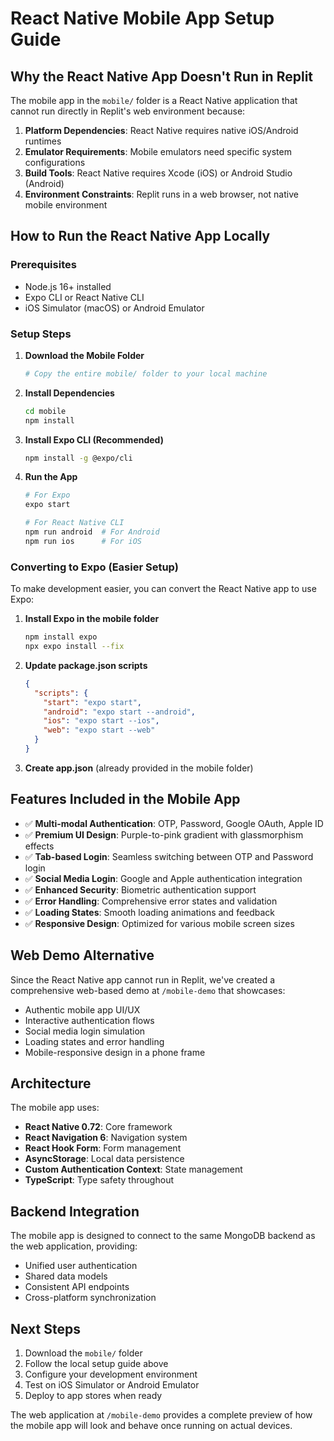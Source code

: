 # React Native Mobile App Setup Guide

## Why the React Native App Doesn't Run in Replit

The mobile app in the `mobile/` folder is a React Native application that cannot run directly in Replit's web environment because:

1. **Platform Dependencies**: React Native requires native iOS/Android runtimes
2. **Emulator Requirements**: Mobile emulators need specific system configurations
3. **Build Tools**: React Native requires Xcode (iOS) or Android Studio (Android)
4. **Environment Constraints**: Replit runs in a web browser, not native mobile environment

## How to Run the React Native App Locally

### Prerequisites
- Node.js 16+ installed
- Expo CLI or React Native CLI
- iOS Simulator (macOS) or Android Emulator

### Setup Steps

1. **Download the Mobile Folder**
   ```bash
   # Copy the entire mobile/ folder to your local machine
   ```

2. **Install Dependencies**
   ```bash
   cd mobile
   npm install
   ```

3. **Install Expo CLI (Recommended)**
   ```bash
   npm install -g @expo/cli
   ```

4. **Run the App**
   ```bash
   # For Expo
   expo start

   # For React Native CLI
   npm run android  # For Android
   npm run ios      # For iOS
   ```

### Converting to Expo (Easier Setup)

To make development easier, you can convert the React Native app to use Expo:

1. **Install Expo in the mobile folder**
   ```bash
   npm install expo
   npx expo install --fix
   ```

2. **Update package.json scripts**
   ```json
   {
     "scripts": {
       "start": "expo start",
       "android": "expo start --android",
       "ios": "expo start --ios",
       "web": "expo start --web"
     }
   }
   ```

3. **Create app.json** (already provided in the mobile folder)

## Features Included in the Mobile App

- ✅ **Multi-modal Authentication**: OTP, Password, Google OAuth, Apple ID
- ✅ **Premium UI Design**: Purple-to-pink gradient with glassmorphism effects
- ✅ **Tab-based Login**: Seamless switching between OTP and Password login
- ✅ **Social Media Login**: Google and Apple authentication integration
- ✅ **Enhanced Security**: Biometric authentication support
- ✅ **Error Handling**: Comprehensive error states and validation
- ✅ **Loading States**: Smooth loading animations and feedback
- ✅ **Responsive Design**: Optimized for various mobile screen sizes

## Web Demo Alternative

Since the React Native app cannot run in Replit, we've created a comprehensive web-based demo at `/mobile-demo` that showcases:

- Authentic mobile app UI/UX
- Interactive authentication flows
- Social media login simulation
- Loading states and error handling
- Mobile-responsive design in a phone frame

## Architecture

The mobile app uses:
- **React Native 0.72**: Core framework
- **React Navigation 6**: Navigation system
- **React Hook Form**: Form management
- **AsyncStorage**: Local data persistence
- **Custom Authentication Context**: State management
- **TypeScript**: Type safety throughout

## Backend Integration

The mobile app is designed to connect to the same MongoDB backend as the web application, providing:
- Unified user authentication
- Shared data models
- Consistent API endpoints
- Cross-platform synchronization

## Next Steps

1. Download the `mobile/` folder
2. Follow the local setup guide above
3. Configure your development environment
4. Test on iOS Simulator or Android Emulator
5. Deploy to app stores when ready

The web application at `/mobile-demo` provides a complete preview of how the mobile app will look and behave once running on actual devices.